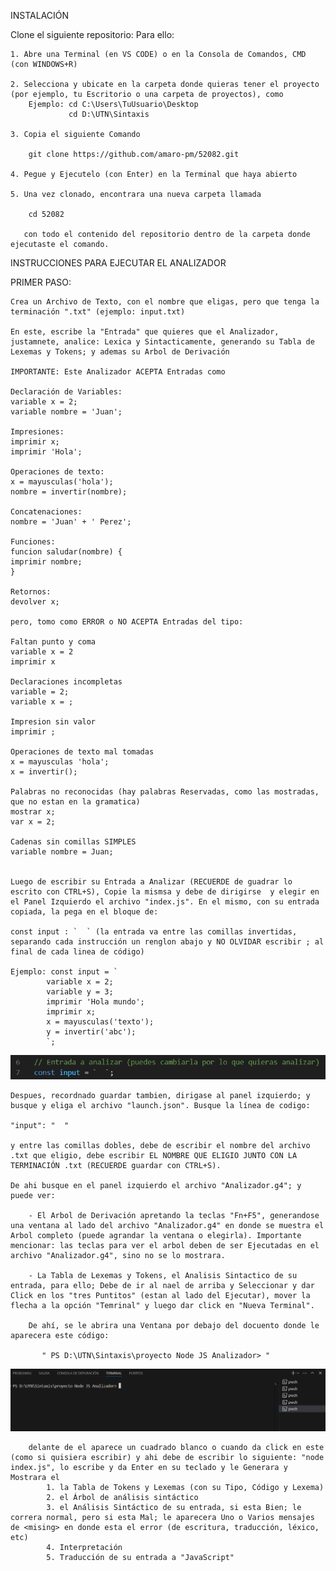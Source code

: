 INSTALACIÓN

Clone el siguiente repositorio: 
Para ello: 

    1. Abre una Terminal (en VS CODE) o en la Consola de Comandos, CMD (con WINDOWS+R)
        
    2. Selecciona y ubicate en la carpeta donde quieras tener el proyecto (por ejemplo, tu Escritorio o una carpeta de proyectos), como
        Ejemplo: cd C:\Users\TuUsuario\Desktop
                 cd D:\UTN\Sintaxis
        
    3. Copia el siguiente Comando
    
        git clone https://github.com/amaro-pm/52082.git

    4. Pegue y Ejecutelo (con Enter) en la Terminal que haya abierto
    
    5. Una vez clonado, encontrara una nueva carpeta llamada
    
        cd 52082
        
       con todo el contenido del repositorio dentro de la carpeta donde ejecutaste el comando.
    
      




INSTRUCCIONES PARA EJECUTAR EL ANALIZADOR 

PRIMER PASO:
    
    Crea un Archivo de Texto, con el nombre que eligas, pero que tenga la terminación ".txt" (ejemplo: input.txt)

    En este, escribe la "Entrada" que quieres que el Analizador, justamnete, analice: Lexica y Sintacticamente, generando su Tabla de Lexemas y Tokens; y ademas su Arbol de Derivación

    IMPORTANTE: Este Analizador ACEPTA Entradas como

    Declaración de Variables:
    variable x = 2;
    variable nombre = 'Juan';

    Impresiones:
    imprimir x;
    imprimir 'Hola';

    Operaciones de texto:
    x = mayusculas('hola');
    nombre = invertir(nombre);

    Concatenaciones: 
    nombre = 'Juan' + ' Perez';

    Funciones: 
    funcion saludar(nombre) {
    imprimir nombre;
    }

    Retornos:
    devolver x;

    pero, tomo como ERROR o NO ACEPTA Entradas del tipo:

    Faltan punto y coma
    variable x = 2
    imprimir x

    Declaraciones incompletas
    variable = 2;
    variable x = ;

    Impresion sin valor
    imprimir ;

    Operaciones de texto mal tomadas
    x = mayusculas 'hola';
    x = invertir();

    Palabras no reconocidas (hay palabras Reservadas, como las mostradas, que no estan en la gramatica)
    mostrar x;
    var x = 2;

    Cadenas sin comillas SIMPLES
    variable nombre = Juan;


    Luego de escribir su Entrada a Analizar (RECUERDE de guadrar lo escrito con CTRL+S), Copie la mismsa y debe de dirigirse  y elegir en el Panel Izquierdo el archivo "index.js". En el mismo, con su entrada copiada, la pega en el bloque de:

    const input : `  ` (la entrada va entre las comillas invertidas, separando cada instrucción un renglon abajo y NO OLVIDAR escribir ; al final de cada linea de código)

    Ejemplo: const input = `  
            variable x = 2;
            variable y = 3;
            imprimir 'Hola mundo';
            imprimir x;
            x = mayusculas('texto');
            y = invertir('abc');
            `;
 ![Entrada](./imagenes/Entrada.png)

    Despues, recordnado guardar tambien, dirigase al panel izquierdo; y busque y eliga el archivo "launch.json". Busque la línea de codigo:

    "input": "  "

    y entre las comillas dobles, debe de escribir el nombre del archivo .txt que eligio, debe escribir EL NOMBRE QUE ELIGIO JUNTO CON LA TERMINACIÓN .txt (RECUERDE guardar con CTRL+S).

    De ahi busque en el panel izquierdo el archivo "Analizador.g4"; y puede ver:

        - El Arbol de Derivación apretando la teclas "Fn+F5", generandose una ventana al lado del archivo "Analizador.g4" en donde se muestra el Arbol completo (puede agrandar la ventana o elegirla). Importante mencionar: las teclas para ver el arbol deben de ser Ejecutadas en el archivo "Analizador.g4", sino no se lo mostrara.

        - La Tabla de Lexemas y Tokens, el Analisis Sintactico de su entrada, para ello; Debe de ir al nael de arriba y Seleccionar y dar Click en los "tres Puntitos" (estan al lado del Ejecutar), mover la flecha a la opción "Temrinal" y luego dar click en "Nueva Terminal".

        De ahí, se le abrira una Ventana por debajo del docuento donde le aparecera este código:

           " PS D:\UTN\Sintaxis\proyecto Node JS Analizador> " 

 ![Terminal](./imagenes/terminal.png)

        delante de el aparece un cuadrado blanco o cuando da click en este (como si quisiera escribir) y ahi debe de escribir lo siguiente: "node index.js", lo escribe y da Enter en su teclado y le Generara y Mostrara el
            1. la Tabla de Tokens y Lexemas (con su Tipo, Código y Lexema)
            2. el Árbol de análisis sintáctico
            3. el Análisis Sintáctico de su entrada, si esta Bien; le correra normal, pero si esta Mal; le aparecera Uno o Varios mensajes de <mising> en donde esta el error (de escritura, traducción, léxico, etc)
            4. Interpretación
            5. Traducción de su entrada a "JavaScript"
